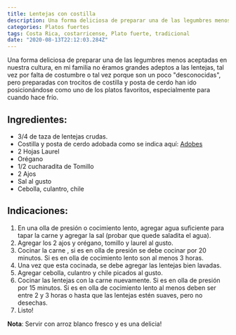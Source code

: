 ```yaml
---
title: Lentejas con costilla
description: Una forma deliciosa de preparar una de las legumbres menos aceptadas en nuestra cultura
categories: Platos fuertes
tags: Costa Rica, costarricense, Plato fuerte, tradicional
date: "2020-08-13T22:12:03.284Z"
---
```


Una forma deliciosa de preparar una de las legumbres menos aceptadas en nuestra cultura, en mi familia no éramos grandes adeptos a las lentejas, tal vez por falta de costumbre o tal vez porque son un poco "desconocidas", pero preparadas con trocitos de costilla y posta de cerdo han ido posicionándose como uno de los platos favoritos, especialmente para cuando hace frío.

## Ingredientes:

- 3/4 de taza de lentejas crudas.
- Costilla y posta de cerdo adobada como se indica aquí: [Adobes](/Adobes/#posta-frijoles)
- 2 Hojas Laurel
- Orégano
- 1/2 cucharadita de Tomillo
- 2 Ajos
- Sal al gusto
- Cebolla, culantro, chile

## Indicaciones:

1. En una olla de presión o cocimiento lento, agregar agua suficiente para tapar la carne y agregar la sal (probar que quede saladita el agua).
2. Agregar los 2 ajos y orégano, tomillo y laurel al gusto.
3. Cocinar la carne , si es en olla de presión se debe cocinar por 20 minutos. Si es en olla de cocimiento lento son al menos 3 horas.
4. Una vez que esta cocinada, se debe agregar las lentejas bien lavadas.
5. Agregar cebolla, culantro y chile picados al gusto.
6. Cocinar las lentejas con la carne nuevamente. Si es en olla de presión por 15 minutos. Si es en olla de cocimiento lento al menos deben ser entre 2 y 3 horas o hasta que las lentejas estén suaves, pero no desechas.
7. Listo!

**Nota**: Servir con arroz blanco fresco y es una delicia!